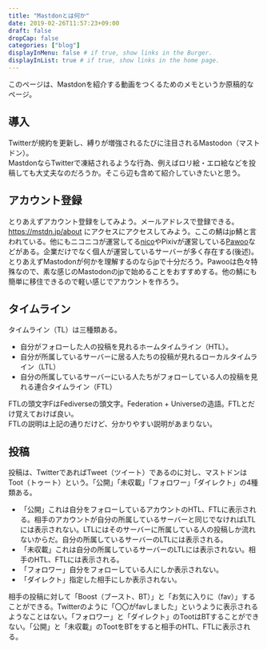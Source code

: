 ```yaml
---
title: "Mastdonとは何か"
date: 2019-02-26T11:57:23+09:00
draft: false
dropCap: false
categories: ["blog"]
displayInMenu: false # if true, show links in the Burger.
displayInList: true # if true, show links in the home page.
---
```

このページは、Mastdonを紹介する動画をつくるためのメモというか原稿的なページ。

## 導入
Twitterが規約を更新し、縛りが増強されるたびに注目されるMastodon（マストドン）。  
MastdonならTwitterで凍結されるような行為、例えばロリ絵・エロ絵などを投稿しても大丈夫なのだろうか。そこら辺も含めて紹介していきたいと思う。<br>

## アカウント登録
とりあえずアカウント登録をしてみよう。メールアドレスで登録できる。
https://mstdn.jp/about にアクセスにアクセスしてみよう。<!--画像-->ここの鯖はjp鯖と言われている。他にもニコニコが運営してる[nico](https://friends.nico/about)やPixivが運営している[Pawoo](https://pawoo.net/about)などがある。企業だけでなく個人が運営しているサーバーが多く存在する(後述)。とりあえずMastodonが何かを理解するのならjpで十分だろう。Pawooは色々特殊なので、素な感じのMastodonのjpで始めることをおすすめする。他の鯖にも簡単に移住できるので軽い感じでアカウントを作ろう。  

## タイムライン
タイムライン（TL）は三種類ある。

- 自分がフォローした人の投稿を見れるホームタイムライン（HTL）。
- 自分が所属しているサーバーに居る人たちの投稿が見れるローカルタイムライン（LTL）
- 自分の所属しているサーバーにいる人たちがフォローしている人の投稿を見れる連合タイムライン（FTL）

FTLの頭文字FはFediverseの頭文字。Federation + Universeの造語。FTLとだけ覚えておけば良い。  
FTLの説明は上記の通りだけど、分かりやすい説明があまりない。  

## 投稿
投稿は、TwitterであればTweet（ツイート）であるのに対し、マストドンはToot（トゥート）という。「公開」「未収載」「フォロワー」「ダイレクト」の4種類ある。

- 「公開」これは自分をフォローしているアカウントのHTL、FTLに表示される。相手のアカウントが自分の所属しているサーバーと同じでなければLTLには表示されない。LTLにはそのサーバーに所属している人の投稿しか流れないからだ。自分の所属しているサーバーのLTLには表示される。
- 「未収載」これは自分の所属しているサーバーのLTLには表示されない。相手のHTL、FTLには表示される。
- 「フォロワー」自分をフォローしている人にしか表示されない。
- 「ダイレクト」指定した相手にしか表示されない。

相手の投稿に対して「Boost（ブースト、BT）」と「お気に入りに（fav）」することができる。Twitterのように「〇〇がfavしました」というように表示されるようなことはない。「フォロワー」と「ダイレクト」のTootはBTすることができない。「公開」と「未収載」のTootをBTをすると相手のHTL、FTLに表示される。

